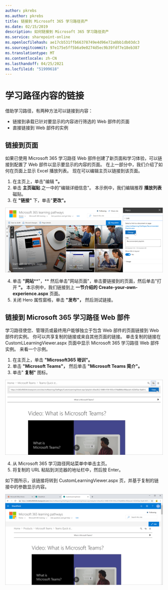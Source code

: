 ```yaml
---
author: pkrebs
ms.author: pkrebs
title: 链接到 Microsoft 365 学习路径资产
ms.date: 02/15/2019
description: 如何链接到 Microsoft 365 学习路径资产
ms.service: sharepoint-online
ms.openlocfilehash: ae17cb531ffb66378749e4d96e72a8bb1db03dc3
ms.sourcegitcommit: 97e175e5ff5b6a9e0274d5ec9b39fdf7e18eb387
ms.translationtype: MT
ms.contentlocale: zh-CN
ms.lasthandoff: 04/25/2021
ms.locfileid: "51999618"
---
```

# <a name="link-to-learning-pathways-content"></a>学习路径内容的链接

借助学习路径，有两种方法可以链接到内容：

- 链接到承载已针对要显示的内容进行筛选的 Web 部件的页面 
- 直接链接到 Web 部件的实例

## <a name="link-to-a-page"></a>链接到页面

如果已使用 Microsoft 365 学习路径 Web 部件创建了新页面和学习体验，可以链接到配置了 Web 部件以显示要显示的内容的页面。 在上一部分中，我们介绍了如何在页面上显示 Excel 播放列表。 现在可以编辑主页以链接到该页面。 

1. 在主页上，单击"编辑 **"。**
2. 单击 **主页磁贴** 之一中的"编辑详细信息"。 本示例中，我们编辑推荐 **播放列表** 磁贴。
3. 在 **"链接"** 下，单击"**更改"。**

![cg-linktopage.png](media/cg-linktopage.png)

4. 单击 **"网站****"，** 然后单击"网站页面"，单击要链接到的页面，然后单击"打开 **"。** 本示例中，我们链接到上 **一节介绍的 Create-your-own-experience.aspx** 页面。
5. 关闭 Hero 属性窗格，单击 **"发布"，** 然后测试链接。 

## <a name="link-to-the-microsoft-365-learning-pathways-web-part"></a>链接到 Microsoft 365 学习路径 Web 部件
学习路径使您、管理员或最终用户能够独立于包含 Web 部件的页面链接到 Web 部件的实例。 你可以共享复制的链接或来自其他页面的链接。 单击复制的链接在 CustomLLearningViewer.aspx 页面中显示 Microsoft 365 学习路径 Web 部件实例。 来看一个示例。 

1. 在主页上，单击 **"Microsoft365 培训"。**
2. 单击 **"Microsoft Teams"，** 然后单击 **"Microsoft Teams 简介"。**
3. 单击" **复制"** 图标。

![cg-linktowebpart.png](media/cg-linktowebpart.png)

4. 从 Microsoft 365 学习路径网站菜单中单击主页。
5. 将复制的 URL 粘贴到浏览器的地址栏中，然后按 Enter。 

如下图所示，该链接将转到 CustomLearningViewer.aspx 页，并基于复制的链接中的参数显示内容。 

![cg-linktowebpartviewer.png](media/cg-linktowebpartviewer.png)

